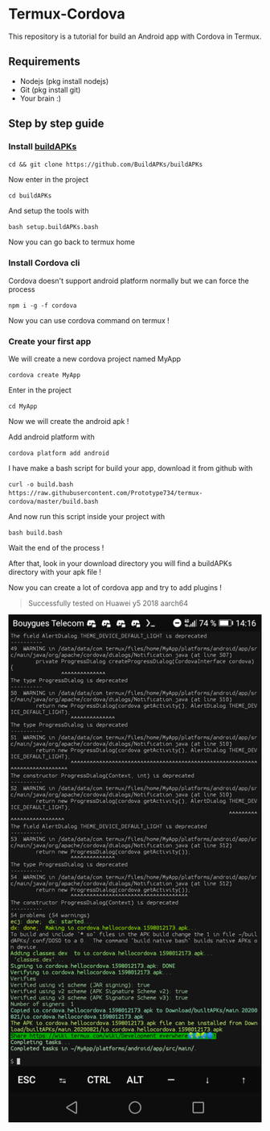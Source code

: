 # Termux-Cordova

This repository is a tutorial for build an Android app with Cordova in Termux.

## Requirements

- Nodejs (pkg install nodejs)
- Git (pkg install git)
- Your brain :)

## Step by step guide

### Install [buildAPKs](https://sdrausty.github.io/docsBuildAPKs/)

`cd && git clone https://github.com/BuildAPKs/buildAPKs`

Now enter in the project

`cd buildAPKs`

And setup the tools with

`bash setup.buildAPKs.bash`

Now you can go back to termux home

### Install Cordova cli

Cordova doesn't support android platform normally but we can force the process

`npm i -g -f cordova`

Now you can use cordova command on termux !

### Create your first app

We will create a new cordova project named MyApp

`cordova create MyApp`

Enter in the project 

`cd MyApp`

Now we will create the android apk !

Add android platform with

`cordova platform add android`

I have make a bash script for build your app, download it from github with

`curl -o build.bash https://raw.githubusercontent.com/Prototype734/termux-cordova/master/build.bash`

And now run this script inside your project with

`bash build.bash`

Wait the end of the process !

After that, look in your download directory you will find a buildAPKs directory with your apk file !

Now you can create a lot of cordova app and try to add plugins !

> Successfully tested on Huawei y5 2018 aarch64

![screen](https://raw.githubusercontent.com/Prototype734/termux-cordova/master/screen.png)